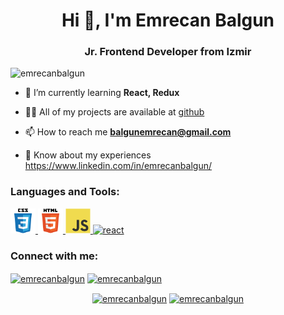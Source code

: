 <h1 align="center">Hi 👋, I'm Emrecan Balgun</h1>
<h3 align="center">Jr. Frontend Developer from Izmir</h3>

<p align="left"> <img src="https://komarev.com/ghpvc/?username=emrecanbalgun" alt="emrecanbalgun" /> </p>

- 🌱 I’m currently learning **React, Redux**

- 👨‍💻 All of my projects are available at [github](https://github.com/emrecan-balgun?tab=repositories)

- 📫 How to reach me **balgunemrecan@gmail.com**

- 📄 Know about my experiences https://www.linkedin.com/in/emrecanbalgun/

<h3 align="left">Languages and Tools:</h3>
<p align="left">
  <a href="https://www.w3schools.com/css/" target="_blank"> <img src="https://raw.githubusercontent.com/devicons/devicon/master/icons/css3/css3-original-wordmark.svg" alt="css3" width="40" height="40"/> </a>
  <a href="https://www.w3.org/html/" target="_blank"> <img src="https://raw.githubusercontent.com/devicons/devicon/master/icons/html5/html5-original-wordmark.svg" alt="html5" width="40" height="40"/> </a> 
  <a href="https://developer.mozilla.org/en-US/docs/Web/JavaScript" target="_blank"> <img src="https://raw.githubusercontent.com/devicons/devicon/master/icons/javascript/javascript-original.svg" alt="javascript" width="40" height="40"/> </a>
  <a href="https://www.w3schools.com/REACT/" target="_blank"> <img src="https://raw.githubusercontent.com/reactjs/reactjs.github.io/master/favicon.ico" alt="react" width="40" height="40"/> </a>

<h3 align="left">Connect with me:</h3>
<p align="left">
<a href="https://linkedin.com/in/emrecanbalgun" target="blank"><img align="center" src="https://raw.githubusercontent.com/rahuldkjain/github-profile-readme-generator/master/src/images/icons/Social/linked-in-alt.svg" alt="emrecanbalgun" height="30" width="40" /></a>
<a href="https://instagram.com/emrecanbalgun" target="blank"><img align="center" src="https://raw.githubusercontent.com/rahuldkjain/github-profile-readme-generator/master/src/images/icons/Social/instagram.svg" alt="emrecanbalgun" height="30" width="40" /></a>
</p>

<p align="center">
<a href="https://linkedin.com/in/emrecanbalgun" target="blank"><img align="center" src="https://cdn.jsdelivr.net/npm/simple-icons@3.0.1/icons/linkedin.svg" alt="emrecanbalgun" height="30" width="30" /></a>
<a href="https://instagram.com/emrecanbalgun" target="blank"><img align="center" src="https://cdn.jsdelivr.net/npm/simple-icons@3.0.1/icons/instagram.svg" alt="emrecanbalgun" height="30" width="30" /></a>
</p>
